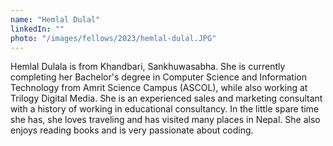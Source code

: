 ```yaml
---
name: "Hemlal Dulal"
linkedIn: ""
photo: "/images/fellows/2023/hemlal-dulal.JPG"
---
```


Hemlal Dulala is from Khandbari, Sankhuwasabha. She is currently completing her Bachelor's degree in Computer Science and Information Technology from Amrit Science Campus (ASCOL), while also working at Trilogy Digital Media. She is an experienced sales and marketing consultant with a history of working in educational consultancy. In the little spare time she has, she loves traveling and has visited many places in Nepal. She also enjoys reading books and is very passionate about coding.
